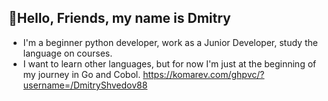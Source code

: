 ## 👋Hello, Friends, my name is Dmitry 
- I'm a beginner python developer, work as a Junior Developer, study the language on courses.
- I want to learn other languages, but for now I'm just at the beginning of my journey in Go and Cobol.
 https://komarev.com/ghpvc/?username=/DmitryShvedov88

<!--
**DmitryShvedov88/DmitryShvedov88** is a ✨ _special_ ✨ repository because its `README.md` (this file) appears on your GitHub profile.

Here are some ideas to get you started:

- 🔭 I’m currently working on ...
- 🌱 I’m currently learning ...
- 👯 I’m looking to collaborate on ...
- 🤔 I’m looking for help with ...
- 💬 Ask me about ...
- 📫 How to reach me: ...
- 😄 Pronouns: ...
- ⚡ Fun fact: ...
-->
